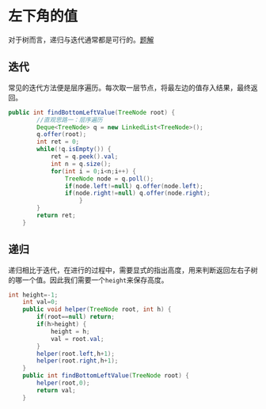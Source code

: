 # 左下角的值

对于树而言，递归与迭代通常都是可行的。[题解](https://leetcode-cn.com/problems/find-bottom-left-tree-value/solution/513-zhao-shu-zuo-xia-jiao-de-zhi-di-gui-die-dai-xi/)

## 迭代

常见的迭代方法便是层序遍历。每次取一层节点，将最左边的值存入结果，最终返回。

```java
public int findBottomLeftValue(TreeNode root) {
        //直观思路一：层序遍历
		Deque<TreeNode> q = new LinkedList<TreeNode>();
		q.offer(root);
		int ret = 0;
		while(!q.isEmpty()) {
			ret = q.peek().val;
			int n = q.size();
			for(int i = 0;i<n;i++) {
				TreeNode node = q.poll();
				if(node.left!=null) q.offer(node.left);
				if(node.right!=null) q.offer(node.right);
					} 
		}
		return ret;
    }
```



## 递归

递归相比于迭代，在进行的过程中，需要显式的指出高度，用来判断返回左右子树的哪一个值。因此我们需要一个`height`来保存高度。

```java
int height=-1;
	int val=0;
	public void helper(TreeNode root, int h) {
		if(root==null) return;
		if(h>height) {
            height = h;
            val = root.val;
        }
		helper(root.left,h+1);
		helper(root.right,h+1);
	}
    public int findBottomLeftValue(TreeNode root) {
        helper(root,0);
		return val;
    }
```

